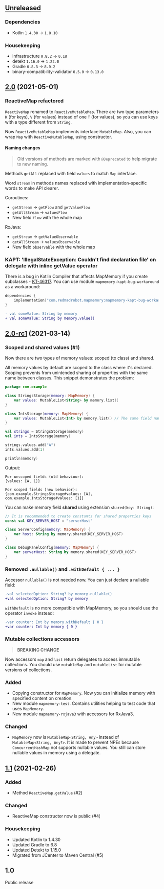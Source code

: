 ## [Unreleased]

### Dependencies

- Kotlin `1.4.30` → `1.8.10`

### Housekeeping

- infrastructure `0.8.2` → `0.18`
- detekt `1.16.0` → `1.22.0`
- Gradle `6.8.3` → `8.0.2`
- binary-compatibility-validator `0.5.0` → `0.13.0`

## [2.0] (2021-05-01)

### ReactiveMap refactored

`ReactiveMap` renamed to `ReactiveMutableMap`.
There are two type parameters `K` (for keys), `V` (for values) instead of one `T` (for values), so you can use keys with a type different from `String`.

Now `ReactiveMutableMap` implements interface `MutableMap`.
Also, you can wrap `Map` with `ReactiveMutableMap`, using constructor.

#### Naming changes

> Old versions of methods are marked with `@Deprecated` to help migrate to new naming.

Methods `getAll` replaced with field `values` to match `Map` interface.

Word `stream` in methods names replaced with implementation-specific words to make API clearer.

Coroutines:
- `getStream` -> `getFlow` and `getValueFlow`
- `getAllStream` -> `valuesFlow`
- New field `flow` with the whole map

RxJava:
- `getStream` -> `getValueObservable`
- `getAllStream` -> `valuesObservable`
- New field `observable` with the whole map

### KAPT: 'IllegalStateException: Couldn't find declaration file' on delegate with inline getValue operator

There is a bug in Kotlin Compiler that affects MapMemory if you create subclasses - [KT-46317](https://youtrack.jetbrains.com/issue/KT-46317).
You can use module `mapmemory-kapt-bug-workaround` as a workaround:

```kotlin
dependencies {
    implementation("com.redmadrobot.mapmemory:mapmemory-kapt-bug-workaround:[latest-version]")
}
```

```diff
- val someValue: String by memory
+ val someValue: String by memory.value()
```

## [2.0-rc1] (2021-03-14)

### Scoped and shared values (#1)

Now there are two types of memory values: scoped (to class) and shared.

All memory values by default are scoped to the class where it's declared.
Scoping prevents from unintended sharing of properties with the same name between classes.
This snippet demonstrates the problem:

```kotlin
package com.example

class StringsStorage(memory: MapMemory) {
    var values: MutableList<String> by memory.list()
}

class IntsStorage(memory: MapMemory) {
    var values: MutableList<Int> by memory.list() // The same field name as in StringsStorage
}

val strings = StringsStorage(memory)
val ints = IntsStorage(memory)

strings.values.add("A")
ints.values.add(1)

println(memory) 
```

Output:

```
For unscoped fields (old behaviour):
{values: [A, 1]}

For scoped fields (new behavior):
{com.example.StringsStorage#values: [A], com.example.IntsStorage#values: [1]}
```

You can make memory field **shared** using extension `shared(key: String)`:

```kotlin
// It is recommended to create constants for shared properties keys
const val KEY_SERVER_HOST = "serverHost"

class ServerConfig(memory: MapMemory) {
    var host: String by memory.shared(KEY_SERVER_HOST)
}

class DebugPanelConfig(memory: MapMemory) {
    var serverHost: String by memory.shared(KEY_SERVER_HOST)
}
```

### Removed `.nullable()` and `.withDefault { ... }`

Accessor `nullable()` is not needed now.
You can just declare a nullable field:
```diff
-val selectedOption: String? by memory.nullable()
+val selectedOption: String? by memory
```

`withDefault` is no more compatible with MapMemory, so you should use the operator `invoke` instead:
```diff
-var counter: Int by memory.withDefault { 0 }
+var counter: Int by memory { 0 }
```

### Mutable collections accessors
> **BREAKING CHANGE**

Now accessors `map` and `list` return delegates to access immutable collections.
You should use `mutableMap` and `mutableList` for mutable versions of collections.

### Added

- Copying constructor for `MapMemory`.
  Now you can initialize memory with specified content on creation.
- New module `mapmemory-test`.
  Contains utilities helping to test code that uses `MapMemory`.
- New module `mapmemory-rxjava3` with accessors for RxJava3.

### Changed

- `MapMemory` now is `MutableMap<String, Any>` instead of `MutableMap<String, Any?>`.
  It is made to prevent NPEs because `ConcurrentHashMap` not supports nullable values.
  You still can store nullable values in memory using a delegate.

## [1.1] (2021-02-26)

### Added

- Method `ReactiveMap.getValue` (#2)

### Changed

- ReactiveMap constructor now is public (#4)

### Housekeeping

- Updated Kotlin to 1.4.30
- Updated Gradle to 6.8
- Updated Detekt to 1.15.0
- Migrated from JCenter to Maven Central (#5)

## 1.0

Public release

[unreleased]: https://github.com/RedMadRobot/mapmemory/compare/v2.0...main
[2.0]: https://github.com/RedMadRobot/mapmemory/compare/v2.0-rc1..v2.0
[2.0-rc1]: https://github.com/RedMadRobot/mapmemory/compare/v1.1...v2.0-rc1
[1.1]: https://github.com/RedMadRobot/mapmemory/compare/v1.0...v1.1
